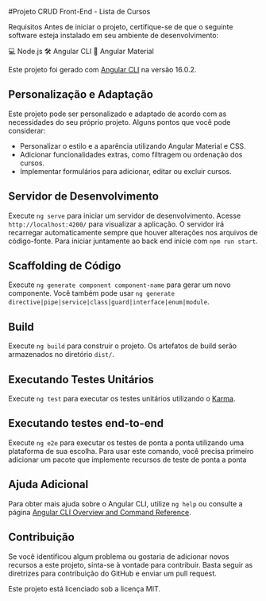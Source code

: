 #Projeto CRUD Front-End - Lista de Cursos


Requisitos
Antes de iniciar o projeto, certifique-se de que o seguinte software esteja instalado em seu ambiente de desenvolvimento:

:computer: Node.js
:hammer_and_wrench: Angular CLI
:art: Angular Material



Este projeto foi gerado com [Angular CLI](https://github.com/angular/angular-cli) na versão 16.0.2.

## Personalização e Adaptação
Este projeto pode ser personalizado e adaptado de acordo com as necessidades do seu próprio projeto. Alguns pontos que você pode considerar:

- Personalizar o estilo e a aparência utilizando Angular Material e CSS.
- Adicionar funcionalidades extras, como filtragem ou ordenação dos cursos.
- Implementar formulários para adicionar, editar ou excluir cursos.



## Servidor de Desenvolvimento

Execute `ng serve` para iniciar um servidor de desenvolvimento. Acesse `http://localhost:4200/` para visualizar a aplicação. O servidor irá recarregar automaticamente sempre que houver alterações nos arquivos de código-fonte. Para iniciar juntamente ao back end inicie com `npm run start`.



## Scaffolding de Código

Execute `ng generate component component-name` para gerar um novo componente. Você também pode usar `ng generate directive|pipe|service|class|guard|interface|enum|module`.


## Build
Execute `ng build` para construir o projeto. Os artefatos de build serão armazenados no diretório `dist/`.

## Executando Testes Unitários
Execute `ng test` para executar os testes unitários utilizando o [Karma](https://karma-runner.github.io).



## Executando testes end-to-end 
Execute `ng e2e` para executar os testes de ponta a ponta utilizando uma plataforma de sua escolha. Para usar este comando, você precisa primeiro adicionar um pacote que implemente recursos de teste de ponta a ponta

## Ajuda Adicional
Para obter mais ajuda sobre o Angular CLI, utilize `ng help` ou consulte a página [Angular CLI Overview and Command Reference](https://angular.io/cli).


## Contribuição
Se você identificou algum problema ou gostaria de adicionar novos recursos a este projeto, sinta-se à vontade para contribuir. Basta seguir as diretrizes para contribuição do GitHub e enviar um pull request.

Este projeto está licenciado sob a licença MIT.




